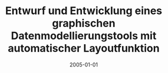 ---
abstract: ''
authors:
- Mario Flucka
date: '2005-01-01'
featured: false
links:
- name: Publik
  url: https://publik.tuwien.ac.at/showentry.php?ID=139659&lang=1
publication_types:
- '7'
publishDate: '2005-01-01'
title: Entwurf und Entwicklung eines graphischen Datenmodellierungstools mit automatischer
  Layoutfunktion
url_pdf: ''
---